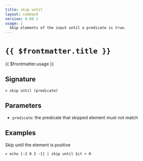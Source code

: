 ```yaml
---
title: skip until
layout: command
version: 0.60.1
usage: |
  Skip elements of the input until a predicate is true.
---
```


# `{{ $frontmatter.title }}`

<div style='white-space: pre-wrap;'>{{ $frontmatter.usage }}</div>

## Signature

`> skip until (predicate)`

## Parameters

- `predicate`: the predicate that skipped element must not match

## Examples

Skip until the element is positive

```shell
> echo [-2 0 2 -1] | skip until $it > 0
```
